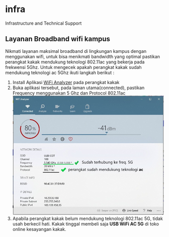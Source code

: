 # infra
Infrastructure and Technical Support

## Layanan Broadband wifi kampus

Nikmati layanan maksimal broadband di lingkungan kampus dengan menggunakan wifi, untuk bisa menikmati bandwidth yang optimal pastikan perangkat kakak mendukung teknologi 802.11ac yang bekerja pada frekwensi 5Ghz. Untuk mengecek apakah perangkat kakak sudah mendukung teknologi ac 5Ghz ikuti langkah berikut :
1. Install Aplikasi [WiFi Analyzer](https://apps.microsoft.com/store/detail/wifi-analyzer/9NBLGGH33N0N) pada perangkat kakak
2. Buka aplikasi tersebut, pada laman utama(connected), pastikan Frequency menggunakan 5 Ghz dan Protocol 802.11ac
![WiFi Analyzer](/img/cekhwwifi.jpeg "Contoh perangkat yang sudah support wifi broadband kampus")
3. Apabila perangkat kakak belum mendukung teknologi 802.11ac 5G, tidak usah berkecil hati. Kakak tinggal membeli saja **USB WiFi AC 5G** di toko online kesayangan kakak.
